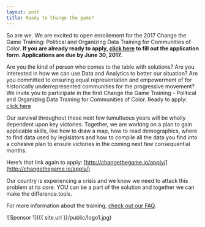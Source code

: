 ```yaml
---
layout: post
title: Ready to Change the game?
---
```


So are we. We are excited to open enrollement for the 2017 Change the Game Training: Political and Organizing Data Training for Communities of Color. **If you are already ready to apply, [click here](http://changethegame.io/apply/) to fill out the application form. Applications are due by June 30, 2017.**


Are you the kind of person who comes to the table with solutions? Are you interested in how we can use Data and Analytics to better our situation? Are you committed to ensuring equal representation and empowerment of  for historically underrepresented communities for the progressive movement?  We invite you to participate in the first Change the Game Training -  Political and Organizing Data Training for Communities of Color. Ready to apply: [click here](http://changethegame.io/apply/) 

Our survival throughout these next few tumultuous years will be wholly dependent upon key victories. Together, we are working on a plan to gain applicable skills, like how to draw a map, how to read demographics, where to find data used by legislators and how to compile all the data you find into a cohesive plan to ensure victories in the coming next few consequential months. 
  
Here’s that link again to apply: [http://changethegame.io/apply/](http://changethegame.io/apply/)
 
Our country is experiencing a crisis and we know we need to attack this problem at its core. YOU can be a part of the solution and together we can make the difference.tools.

For more information about the training, [check out our FAQ](http://changethegame.io/info/).

![Sponsor 1]({{ site.url }}/public/logo1.jpg)

